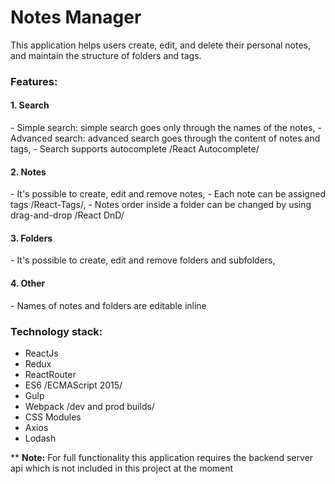 <h1>Notes Manager</h1>

This application helps users create, edit, and delete their personal notes, and maintain the structure of folders and tags.

<h3>Features:</h3>

<h4>1. Search</h4>
- Simple search: simple search goes only through the names of the notes,
- Advanced search: advanced search goes through the content of notes and tags,
- Search supports autocomplete /React Autocomplete/

<h4>2. Notes</h4>
- It's possible to create, edit and remove notes,
- Each note can be assigned tags /React-Tags/,
- Notes order inside a folder can be changed by using drag-and-drop /React DnD/

<h4>3. Folders</h4>
- It's possible to create, edit and remove folders and subfolders,

<h4>4. Other</h4>
- Names of notes and folders are editable inline

<h3>Technology stack:</h3>

- ReactJs
- Redux
- ReactRouter
- ES6 /ECMAScript 2015/
- Gulp
- Webpack /dev and prod builds/
- CSS Modules
- Axios
- Lodash

** <b>Note:</b> For full functionality this application requires the backend server api which is not included in this project at the moment
